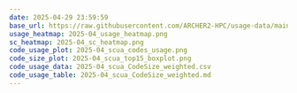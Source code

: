 ```yaml
---
date: 2025-04-29 23:59:59
base_url: https://raw.githubusercontent.com/ARCHER2-HPC/usage-data/main/allusers/2025/04
usage_heatmap: 2025-04_usage_heatmap.png
sc_heatmap: 2025-04_sc_heatmap.png
code_usage_plot: 2025-04_scua_codes_usage.png
code_size_plot: 2025-04_scua_top15_boxplot.png
code_usage_data: 2025-04_scua_CodeSize_weighted.csv
code_usage_table: 2025-04_scua_CodeSize_weighted.md
---
```

